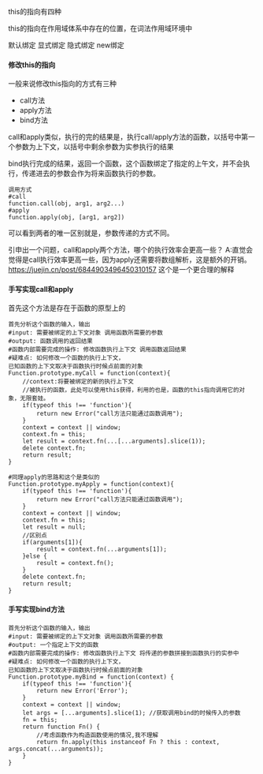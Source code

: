 this的指向有四种


this的指向在作用域体系中存在的位置，在词法作用域环境中

默认绑定
显式绑定
隐式绑定
new绑定


#### 修改this的指向
一般来说修改this指向的方式有三种
- call方法
- apply方法
- bind方法

call和apply类似，执行的完的结果是，执行call/apply方法的函数，以括号中第一个参数为上下文，以括号中剩余参数为实参执行的结果

bind执行完成的结果，返回一个函数，这个函数绑定了指定的上午文，并不会执行，传递进去的参数会作为将来函数执行的参数。

```
调用方式
#call
function.call(obj, arg1, arg2...)
#apply
function.apply(obj, [arg1, arg2])
```
可以看到两者的唯一区别就是，参数传递的方式不同。

引申出一个问题，call和apply两个方法，哪个的执行效率会更高一些？
A:直觉会觉得是call执行效率更高一些，因为apply还需要将数组解析，这是额外的开销。
https://juejin.cn/post/6844903496450310157 这个是一个更合理的解释

#### 手写实现call和apply
首先这个方法是存在于函数的原型上的
```
首先分析这个函数的输入，输出
#input: 需要被绑定的上下文对象 调用函数所需要的参数
#output: 函数调用的返回结果
#函数内部需要完成的操作: 修改函数执行上下文 调用函数返回结果
#疑难点: 如何修改一个函数的执行上下文，
已知函数的上下文取决于函数执行时候点前面的对象
Function.prototype.myCall = function(context){
    //context:将要被绑定的新的执行上下文
    //被执行的函数，此处可以使用this获得，利用的也是，函数的this指向调用它的对象，无限套娃。
    if(typeof this !== 'function'){
        return new Error("call方法只能通过函数调用");
    }
    context = context || window;
    context.fn = this; 
    let result = context.fn(...[...arguments].slice(1));
    delete context.fn;
    return result;
}

#同理apply的思路和这个是类似的
Function.prototype.myApply = function(context){
    if(typeof this !== 'function'){
        return new Error("call方法只能通过函数调用");
    }
    context = context || window;
    context.fn = this;
    let result = null;
    //区别点
    if(arguments[1]){
        result = context.fn(...arguments[1]);
    }else {
        result = context.fn();
    }
    delete context.fn;
    return result;
}
```
#### 手写实现bind方法
```
首先分析这个函数的输入，输出
#input: 需要被绑定的上下文对象 调用函数所需要的参数
#output: 一个指定上下文的函数
#函数内部需要完成的操作: 修改函数执行上下文 将传递的参数拼接到函数执行的实参中
#疑难点: 如何修改一个函数的执行上下文，
已知函数的上下文取决于函数执行时候点前面的对象
Function.prototype.myBind = function(context) {
    if(typeof this !== 'function'){
        return new Error('Error');
    }
    context = context || window;
    let args = [...arguments].slice(1); //获取调用bind的时候传入的参数
    fn = this;
    return function Fn() {
        //考虑函数作为构造函数使用的情况,我不理解
        return fn.apply(this instanceof Fn ? this : context, args.concat(...arguments));
    }
}
```